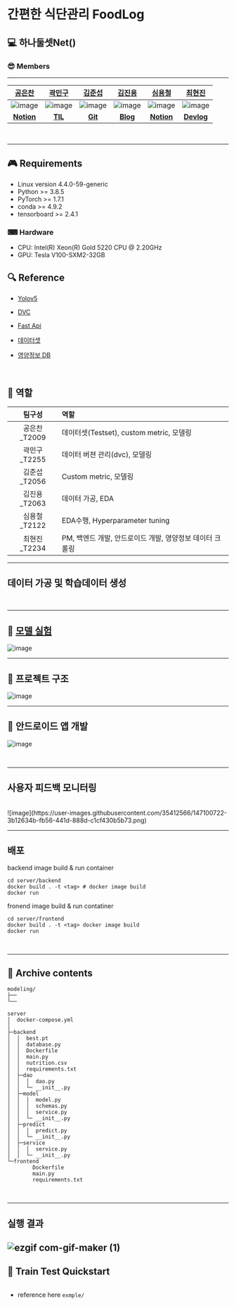 # 간편한 식단관리 FoodLog

## 💻 하나둘셋Net()

### 😎 Members

---

|                                     [공은찬](https://github.com/Chanchan2)                                      |                                       [곽민구](https://github.com/deokgu94)                                       |                                      [김준섭](https://github.com/Aweseop)                                       |                                     [김진용](https://github.com/Kim-jy0819)                                     |                                       [심용철](https://github.com/ShimYC)                                       |                                     [최현진](https://github.com/hyeonjini)                                      |
| :-------------------------------------------------------------------------------------------------------------: | :-------------------------------------------------------------------------------------------------------------: | :-------------------------------------------------------------------------------------------------------------: | :-------------------------------------------------------------------------------------------------------------: | :-------------------------------------------------------------------------------------------------------------: | :-----------------------------------------------------------------------------------------------: |
| ![image](https://user-images.githubusercontent.com/13193985/140293018-d3a12aa8-485b-4c97-b6ab-a9dc78a81c99.jpg) | ![image](https://user-images.githubusercontent.com/35412566/138591171-7b883dcd-7b83-492e-a251-9eb2960d6e62.png) | ![image](https://user-images.githubusercontent.com/87693860/147060871-1e2571cc-ef75-49b9-bc0d-988379097474.jpeg) | ![image](https://user-images.githubusercontent.com/63527907/140073918-839313ff-76f0-4bd1-a1da-2b68880c8f43.png) | ![image](https://github.com/ShimYC/ShimYC.github.io/blob/main/images/KakaoTalk_20211104_233517667.jpg?raw=true) |                ![image](https://github.com/hyeonjini.png) |
| [**Notion**](https://flint-failing-3c9.notion.site/006b28bf92104405834e3fb3ef1fdc99)                                                                                                             |                                [**TIL**](https://github.com/deokgu/deokgu/wiki)                                 |   [**Git**](https://github.com/Aweseop)                                                                                                              | [**Blog**](https://near-prawn-9c5.notion.site/Naver-Boost-Camp-AI-Tech-2-2e4303f8bd2e4f36be8916d04cbd123a)                                                                                                                | [**Notion**](https://bubbly-cost-eda.notion.site/AI-boostcamp-memo-2f012708dd2645bb9962679ad51c6490)                                                                                                                |[**Devlog**](https://velog.io/@choihj94)                                                                                        |




<br>

---

## 🎮 Requirements
- Linux version 4.4.0-59-generic
- Python >= 3.8.5
- PyTorch >= 1.7.1
- conda >= 4.9.2
- tensorboard >= 2.4.1

### ⌨ Hardware

- CPU: Intel(R) Xeon(R) Gold 5220 CPU @ 2.20GHz
- GPU: Tesla V100-SXM2-32GB
  <br>

## 🔍 Reference

- [Yolov5](https://github.com/open-mmlab/mmsegmentation)
- [DVC](https://dvc.org/)
- [Fast Api](https://fastapi.tiangolo.com/ko/)
- [데이터셋](https://aihub.or.kr/aidata/27674)
- [영양정보 DB](https://fatsecret.kr)

  <br>

## 📏 역할
| 팀구성  | 역할 |
| :---:   | :---|
| 공은찬_T2009| 데이터셋(Testset), custom metric, 모델링 |
| 곽민구_T2255| 데이터 버젼 관리(dvc), 모델링|
| 김준섭_T2056| Custom metric, 모델링
| 김진용_T2063| 데이터 가공, EDA |
| 심용철_T2122| EDA수행, Hyperparameter tuning |
| 최현진_T2234| PM, 백엔드 개발, 안드로이드 개발, 영양정보 데이터 크롤링|

---
## 데이터 가공 및 학습데이터 생성
<br>

---

## 🔑 [모델 실험](https://wandb.ai/cv_09/yolov5?workspace=user-)
![image](https://user-images.githubusercontent.com/35412566/147063198-cc0835c7-b385-4323-b050-d7579985e69f.png)


---
## 🥐 프로젝트 구조
![image](https://user-images.githubusercontent.com/51802825/147062582-13f3d2c1-a563-4795-8636-d715cbe4be1f.png)

---
## 📱 안드로이드 앱 개발
![image](https://user-images.githubusercontent.com/51802825/147062982-46f57e48-47a5-49cf-aa60-3efc24a768f0.png)

<br>

---
## 사용자 피드백 모니터링
<br>
![image](https://user-images.githubusercontent.com/35412566/147100722-3b12634b-fb56-441d-888d-c1cf430b5b73.png)

---
## 배포
backend image build & run container
```
cd server/backend
docker build . -t <tag> # docker image build
docker run 

```
fronend image build & run contatiner
```
cd server/frontend
docker build . -t <tag> docker image build
docker run
```
<br>

---

## 📂 Archive contents

```
modeling/
├── 
└── 
```

```
server
│  docker-compose.yml
│
├─backend
│  │  best.pt
│  │  database.py
│  │  Dockerfile
│  │  main.py
│  │  nutrition.csv
│  │  requirements.txt
│  ├─dao
│  │  │  dao.py
│  │  └─ __init__.py
│  ├─model
│  │  │  model.py
│  │  │  schemas.py
│  │  │  service.py
│  │  └─ __init__.py
│  ├─predict
│  │  │  predict.py
│  │  └─ __init__.py
│  ├─service
│  │  │  service.py
│  │  └─ __init__.py
└─frontend
        Dockerfile
        main.py
        requirements.txt
```
<br>

---

## 실행 결과

![ezgif com-gif-maker (1)](https://user-images.githubusercontent.com/51802825/147072941-623a25d6-7214-43cf-9715-011c69b7eef1.gif)
<br>
---


## 🛒 Train Test Quickstart
```
```
- reference here `exmple/`
